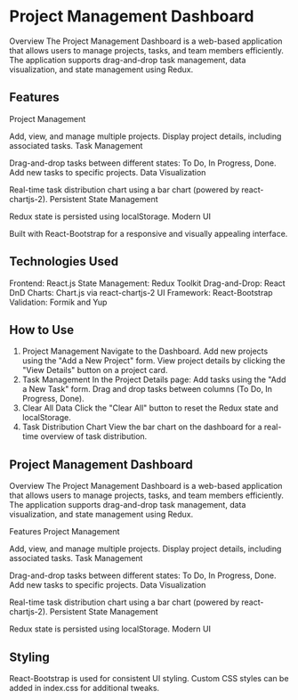 # Project Management Dashboard
Overview
The Project Management Dashboard is a web-based application that allows users to manage projects, tasks, and team members efficiently. The application supports drag-and-drop task management, data visualization, and state management using Redux.
## Features
Project Management

Add, view, and manage multiple projects.
Display project details, including associated tasks.
Task Management

Drag-and-drop tasks between different states: To Do, In Progress, Done.
Add new tasks to specific projects.
Data Visualization

Real-time task distribution chart using a bar chart (powered by react-chartjs-2).
Persistent State Management

Redux state is persisted using localStorage.
Modern UI

Built with React-Bootstrap for a responsive and visually appealing interface.

## Technologies Used
Frontend: React.js
State Management: Redux Toolkit
Drag-and-Drop: React DnD
Charts: Chart.js via react-chartjs-2
UI Framework: React-Bootstrap
Validation: Formik and Yup

## How to Use
1. Project Management
Navigate to the Dashboard.
Add new projects using the "Add a New Project" form.
View project details by clicking the "View Details" button on a project card.
2. Task Management
In the Project Details page:
Add tasks using the "Add a New Task" form.
Drag and drop tasks between columns (To Do, In Progress, Done).
3. Clear All Data
Click the "Clear All" button to reset the Redux state and localStorage.
4. Task Distribution Chart
View the bar chart on the dashboard for a real-time overview of task distribution.




## Project Management Dashboard
Overview
The Project Management Dashboard is a web-based application that allows users to manage projects, tasks, and team members efficiently. The application supports drag-and-drop task management, data visualization, and state management using Redux.

Features
Project Management

Add, view, and manage multiple projects.
Display project details, including associated tasks.
Task Management

Drag-and-drop tasks between different states: To Do, In Progress, Done.
Add new tasks to specific projects.
Data Visualization

Real-time task distribution chart using a bar chart (powered by react-chartjs-2).
Persistent State Management

Redux state is persisted using localStorage.
Modern UI




## Styling
React-Bootstrap is used for consistent UI styling.
Custom CSS styles can be added in index.css for additional tweaks.